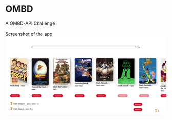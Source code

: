# OMBD
A OMBD-API Challenge<br><br>
Screenshot of the app 
<img src="screenshot.png" alt="Screenshot"/>
